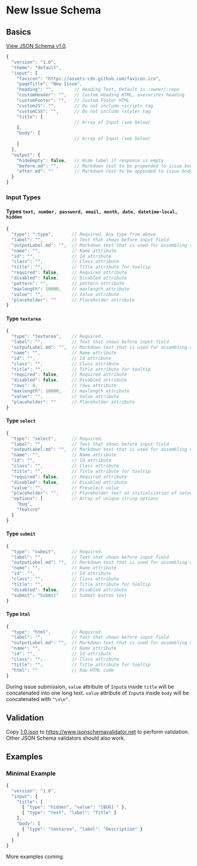 # New Issue Schema

## Basics

[View JSON Schema v1.0](1.0.json).

```javascript
{
  "version": "1.0",
  "theme": "default",
  "input": [
    "favicon": "https://assets-cdn.github.com/favicon.ico",
    "pageTitle": "New Issue",
    "heading": "",        // Heading Text, Default is :owner/:repo
    "customHeader": "",   // Custom Heading HTML, overwrites heading
    "customFooter": "",   // Custom Footer HTML
    "customJS": "",       // Do not include <script> tag
    "customCSS": "",      // Do not include <style> tag
    "title": [
                          // Array of Input (see below)
    ],
    "body": [
                          // Array of Input (see below)
    ]
  ],
  "output": {
    "hideEmpty": false,   // Hide label if response is empty
    "before.md": "",      // Markdown text to be prepended to issue body
    "after.md": ""        // Markdown text to be appended to issue body
  }
}
```

### Input Types

#### Types `text, number, password, email, month, date, datetime-local, hidden`

```javascript
{
  "type": ":type",       // Required, Any type from above
  "label": "",           // Text that shows before input field
  "outputLabel.md": "",  // Markdown text that is used for assembling output, Default: "**:label**:\n"
  "name": "",            // Name attribute
  "id": "",              // Id attribute
  "class": "",           // Class attribute
  "title": "",           // Title attribute for tooltip
  "required": false,     // Required attribute
  "disabled": false,     // Disabled attribute
  "pattern": "",         // pattern attribute
  "maxlength": 10000,    // maxlength attribute
  "value": "",           // Value attribute
  "placeholder": ""      // Placeholder attribute
}
```

#### Type `textarea`

```javascript
{
  "type": "textarea",    // Required.
  "label": "",           // Text that shows before input field
  "outputLabel.md": "",  // Markdown text that is used for assembling output, Default: "**:label**:\n"
  "name": "",            // Name attribute
  "id": "",              // Id attribute
  "class": "",           // Class attribute
  "title": "",           // Title attribute for tooltip
  "required": false,     // Required attribute
  "disabled": false,     // Disabled attribute
  "rows": 4,             // rows attribute
  "maxlength": 10000,    // maxlength attribute
  "value": "",           // Value attribute
  "placeholder": ""      // Placeholder attribute
}
```

#### Type `select`

```javascript
{
  "type": "select",      // Required.
  "label": "",           // Text that shows before input field
  "outputLabel.md": "",  // Markdown text that is used for assembling output, Default: "**:label**:\n"
  "name": "",            // Name attribute
  "id": "",              // Id attribute
  "class": "",           // Class attribute
  "title": "",           // Title attribute for tooltip
  "required": false,     // Required attribute
  "disabled": false,     // Disabled attribute
  "value": "",           // Preselect value
  "placeholder": "",     // Placeholder text at initialization of select
  "options": [           // Array of unique string options
    "bug",
    "feature"
  ]
}
```

#### Type `submit`

```javascript
{
  "type": "submit",      // Required.
  "label": "",           // Text that shows before input field
  "outputLabel.md": "",  // Markdown text that is used for assembling output, Default: "**:label**:\n"
  "name": "",            // Name attribute
  "id": "",              // Id attribute
  "class": "",           // Class attribute
  "title": "",           // Title attribute for tooltip
  "disabled": false,     // Disabled attribute
  "submit": "Submit"     // Submit button text
}
```

#### Type `html`

```javascript
{
  "type": "html",        // Required.
  "label": "",           // Text that shows before input field
  "outputLabel.md": "",  // Markdown text that is used for assembling output, Default: "**:label**:\n"
  "name": "",            // Name attribute
  "id": "",              // Id attribute
  "class": "",           // Class attribute
  "title": "",           // Title attribute for tooltip
  "html": ""             // Raw HTML code
}
```

During issue submission, `value` attribute of `Input`s inside `title` will be concatenated into one long text. `value` attribute of `Input`s inside `body` will be concatenated with `"\n\n"`.


## Validation

Copy [1.0.json](1.0.json) to https://www.jsonschemavalidator.net to perform validation. Other JSON Schema validators should also work.


## Examples

### Minimal Example

```javascript
{
  "version": "1.0",
  "input": {
    "title": [
      { "type": "hidden", "value": "[BUG] " },
      { "type": "text", "label": "Title" }
    ],
    "body": [
      { "type": "textarea", "label": "Description" }
    ]
  }
}
```

More examples coming.
